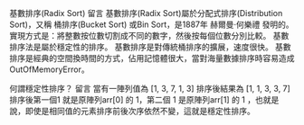 基數排序(Radix Sort)
留言
基數排序(Radix Sort)屬於分配式排序(Distribution Sort)，又稱 桶排序(Bucket Sort) 或Bin Sort，是1887年 赫爾曼·何樂禮 發明的。
實現方式是：將整數按位數切割成不同的數字，然後按每個位數分別比較。
基數排序法是屬於穩定性的排序。
基數排序是對傳統桶排序的擴展，速度很快。
基數排序是經典的空間換時間的方式，佔用記憶體很大，當對海量數據排序時容易造成OutOfMemoryError。

何謂穩定性排序？
留言
當有一陣列值為 [1, 3, 7, 1, 3]
排序後結果為 [1, 1, 3, 3, 7]
排序後第一個1 就是原陣列arr[0] 的 1，第二個 1 是原陣列arr[1] 的 1 ，也就是說，即使是相同值的元素排序前後次序依然不變，這就是穩定性排序。
